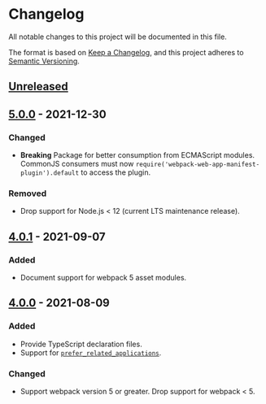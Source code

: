 # Changelog

All notable changes to this project will be documented in this file.

The format is based on [Keep a Changelog](https://keepachangelog.com/en/1.0.0/),
and this project adheres to [Semantic Versioning](https://semver.org/spec/v2.0.0.html).

## [Unreleased]

## [5.0.0] - 2021-12-30

### Changed

- **Breaking** Package for better consumption from ECMAScript modules. CommonJS consumers must now
  `require('webpack-web-app-manifest-plugin').default` to access the plugin.

### Removed

- Drop support for Node.js < 12 (current LTS maintenance release).

## [4.0.1] - 2021-09-07

### Added

- Document support for webpack 5 asset modules.

## [4.0.0] - 2021-08-09

### Added

- Provide TypeScript declaration files.
- Support for [`prefer_related_applications`](https://developer.mozilla.org/en-US/docs/Web/Manifest/prefer_related_applications).

### Changed

- Support webpack version 5 or greater. Drop support for webpack < 5.

[unreleased]: https://github.com/tumblr/webpack-web-app-manifest-plugin/compare/5.0.0...HEAD
[5.0.0]: https://github.com/tumblr/webpack-web-app-manifest-plugin/compare/4.0.1...5.0.0
[4.0.1]: https://github.com/tumblr/webpack-web-app-manifest-plugin/compare/4.0.0...4.0.1
[4.0.0]: https://github.com/tumblr/webpack-web-app-manifest-plugin/compare/3.0.2...4.0.0
